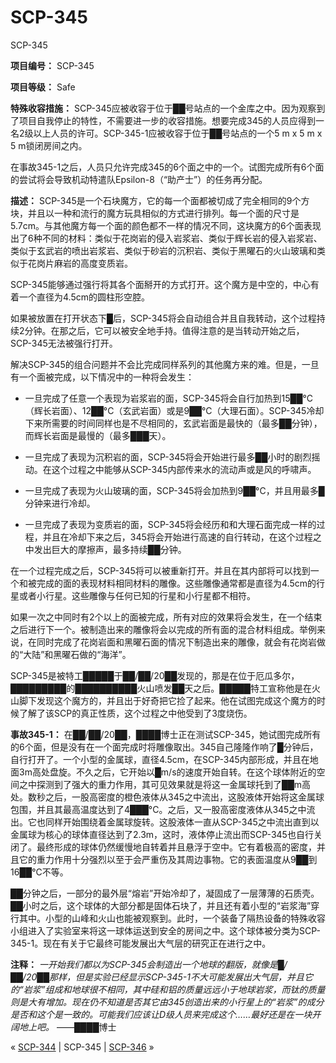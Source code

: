 # SCP-345
                        




SCP-345



**项目编号：** SCP-345

**项目等级：** Safe

**特殊收容措施：** SCP-345应被收容于位于██号站点的一个金库之中。因为观察到了项目自我停止的特性，不需要进一步的收容措施。想要完成345的人员应得到一名2级以上人员的许可。SCP-345-1应被收容于位于██号站点的一个5 m x 5 m x 5 m锁闭房间之内。

在事故345-1之后，人员只允许完成345的6个面之中的一个。试图完成所有6个面的尝试将会导致机动特遣队Epsilon-8（“助产士”）的任务再分配。

**描述：** SCP-345是一个石块魔方，它的每一个面都被切成了完全相同的9个方块，并且以一种和流行的魔方玩具相似的方式进行排列。每一个面的尺寸是5.7cm。与其他魔方每一个面的颜色都不一样的情况不同，这块魔方的6个面表现出了6种不同的材料：类似于花岗岩的侵入岩浆岩、类似于辉长岩的侵入岩浆岩、类似于玄武岩的喷出岩浆岩、类似于砂岩的沉积岩、类似于黑曜石的火山玻璃和类似于花岗片麻岩的高度变质岩。

SCP-345能够通过强行将其各个面掰开的方式打开。这个魔方是中空的，中心有着一个直径为4.5cm的圆柱形空腔。

如果被放置在打开状态下█后，SCP-345将会自动组合并且自我转动，这个过程持续2分钟。在那之后，它可以被安全地手持。值得注意的是当转动开始之后，SCP-345无法被强行打开。

解决SCP-345的组合问题并不会比完成同样系列的其他魔方来的难。但是，一旦有一个面被完成，以下情况中的一种将会发生：

- 一旦完成了任意一个表现为岩浆岩的面，SCP-345将会自行加热到15██°C（辉长岩面）、12██°C（玄武岩面）或是9██°C（大理石面）。SCP-345冷却下来所需要的时间同样也是不尽相同的，玄武岩面是最快的（最多██分钟），而辉长岩面是最慢的（最多███天）。

- 一旦完成了表现为沉积岩的面，SCP-345将会开始进行最多██小时的剧烈摇动。在这个过程之中能够从SCP-345内部传来水的流动声或是风的呼啸声。

- 一旦完成了表现为火山玻璃的面，SCP-345将会加热到9██°C，并且用最多█分钟来进行冷却。

- 一旦完成了表现为变质岩的面，SCP-345将会经历和和大理石面完成一样的过程，并且在冷却下来之后，345将会开始进行高速的自行转动，在这个过程之中发出巨大的摩擦声，最多持续██分钟。

在一个过程完成之后，SCP-345将可以被重新打开。并且在其内部将可以找到一个和被完成的面的表现材料相同材料的雕像。这些雕像通常都是直径为4.5cm的行星或者小行星。这些雕像与任何已知的行星和小行星都不相符。

如果一次之中同时有2个以上的面被完成，所有对应的效果将会发生，在一个结束之后进行下一个。被制造出来的雕像将会以完成的所有面的混合材料组成。举例来说，在同时完成了花岗岩面和黑曜石面的情况下制造出来的雕像，就会有花岗岩做的“大陆”和黑曜石做的“海洋”。

SCP-345是被特工█████于██/██/20██发现的，那是在位于厄瓜多尔，█████████的██████████火山喷发██天之后。█████特工宣称他是在火山脚下发现这个魔方的，并且出于好奇把它捡了起来。他在试图完成这个魔方的时候了解了该SCP的真正性质，这个过程之中他受到了3度烧伤。

**事故345-1：** 在██/██/20██，████博士正在测试SCP-345，她试图完成所有的6个面，但是没有在一个面完成时将雕像取出。345自己隆隆作响了█分钟后，自行打开了。一个小型的金属球，直径4.5cm，在SCP-345内部形成，并且在地面3m高处盘旋。不久之后，它开始以█m/s的速度开始自转。在这个球体附近的空间之中探测到了强大的重力作用，其可见效果就是将这一金属球托到了██m高处。数秒之后，一股高密度的橙色液体从345之中流出，这股液体开始将这金属球包围，并且其最高温度达到了4███°C。之后，又一股高密度液体从345之中流出。它也同样开始围绕着金属球旋转。这股液体一直从SCP-345之中流出直到以金属球为核心的球体直径达到了2.3m，这时，液体停止流出而SCP-345也自行关闭了。最终形成的球体仍然缓慢地自转着并且悬浮于空中。它有着极高的密度，并且它的重力作用十分强烈以至于会严重伤及其周边事物。它的表面温度从9██到16██°C不等。

██分钟之后，一部分的最外层“熔岩”开始冷却了，凝固成了一层薄薄的石质壳。██小时之后，这个球体的大部分都是固体石块了，并且还有着小型的“岩浆海”穿行其中。小型的山峰和火山也能被观察到。此时，一个装备了隔热设备的特殊收容小组进入了实验室来将这一球体运送到安全的房间之中。这个球体被分类为SCP-345-1。现在有关于它最终可能发展出大气层的研究正在进行之中。

**注释：** *一开始我们都以为SCP-345会制造出一个地球的翻版，就像是█/██/20██那样，但是实验已经显示SCP-345-1不大可能发展出大气层，并且它的“岩浆”组成和地球很不相同，其中硅和铝的质量远远小于地球岩浆，而钛的质量则是大有增加。现在仍不知道是否其它由345创造出来的小行星上的“岩浆”的成分是否和这个是一致的。可能我们应该让D级人员来完成这个……最好还是在一块开阔地上吧。* ——████博士



« [SCP-344](/scp-344) | SCP-345 | [SCP-346](/scp-346) »





                    
